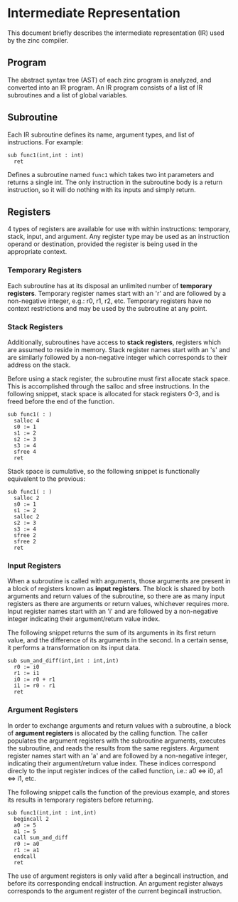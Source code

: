 
# Intermediate Representation

This document briefly describes the intermediate representation (IR) used by the zinc compiler.

## Program

The abstract syntax tree (AST) of each zinc program is analyzed, and converted into an IR program.
An IR program consists of a list of IR subroutines and a list of global variables.

## Subroutine

Each IR subroutine defines its name, argument types, and list of instructions. For example:

    sub func1(int,int : int)
      ret

Defines a subroutine named `func1` which takes two int parameters and returns a single int. The only
instruction in the subroutine body is a return instruction, so it will do nothing with its inputs
and simply return.

## Registers

4 types of registers are available for use with within instructions: temporary, stack, input, and
argument. Any register type may be used as an instruction operand or destination, provided the
register is being used in the appropriate context.

### Temporary Registers

Each subroutine has at its disposal an unlimited number of __temporary registers__.  Temporary
register names start with an 'r' and are followed by a non-negative integer, e.g.: r0, r1, r2, etc.
Temporary registers have no context restrictions and may be used by the subroutine at any point.

### Stack Registers

Additionally, subroutines have access to __stack registers__, registers which are assumed to reside
in memory. Stack register names start with an 's' and are similarly followed by a non-negative
integer which corresponds to their address on the stack.

Before using a stack register, the subroutine must first allocate stack space. This is accomplished
through the salloc and sfree instructions. In the following snippet, stack space is allocated for
stack registers 0-3, and is freed before the end of the function.

    sub func1( : )
      salloc 4
      s0 := 1
      s1 := 2
      s2 := 3
      s3 := 4
      sfree 4
      ret

Stack space is cumulative, so the following snippet is functionally equivalent to the previous:

    sub func1( : )
      salloc 2
      s0 := 1
      s1 := 2
      salloc 2
      s2 := 3
      s3 := 4
      sfree 2
      sfree 2
      ret

### Input Registers

When a subroutine is called with arguments, those arguments are present in a block of registers
known as __input registers__. The block is shared by both arguments and return values of the
subroutine, so there are as many input registers as there are arguments or return values, whichever
requires more. Input register names start with an 'i' and are followed by a non-negative integer
indicating their argument/return value index.

The following snippet returns the sum of its arguments in its first return value, and the difference
of its arguments in the second. In a certain sense, it performs a transformation on its input data.

    sub sum_and_diff(int,int : int,int)
      r0 := i0
      r1 := i1
      i0 := r0 + r1
      i1 := r0 - r1
      ret

### Argument Registers

In order to exchange arguments and return values with a subroutine, a block of __argument
registers__ is allocated by the calling function. The caller populates the argument registers with
the subroutine arguments, executes the subroutine, and reads the results from the same registers.
Argument register names start with an 'a' and are followed by a non-negative integer, indicating
their argument/return value index. These indices correspond direcly to the input register indices of
the called function, i.e.: a0 &#x21D4; i0, a1 &#x21D4; i1, etc.

The following snippet calls the function of the previous example, and stores its results in
temporary registers before returning.

    sub func1(int,int : int,int)
      begincall 2
      a0 := 5
      a1 := 5
      call sum_and_diff
      r0 := a0
      r1 := a1
      endcall
      ret

The use of argument registers is only valid after a begincall instruction, and before its
corresponding endcall instruction. An argument register always corresponds to the argument register
of the current begincall instruction.

